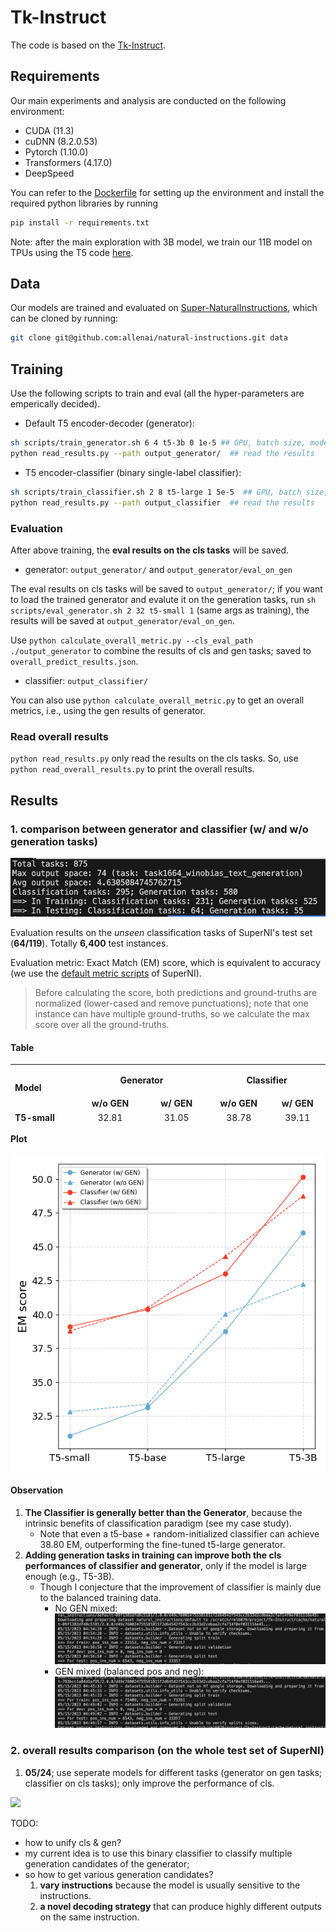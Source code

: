 # Tk-Instruct

The code is based on the [Tk-Instruct](https://github.com/yizhongw/Tk-Instruct).

## Requirements

Our main experiments and analysis are conducted on the following environment:

- CUDA (11.3)
- cuDNN (8.2.0.53)
- Pytorch (1.10.0)
- Transformers (4.17.0)
- DeepSpeed

You can refer to the [Dockerfile](Dockerfile) for setting up the environment and install the required python libraries by running

```bash
pip install -r requirements.txt
```

Note: after the main exploration with 3B model, we train our 11B model on TPUs using the T5 code [here](https://github.com/google-research/text-to-text-transfer-transformer).

## Data

Our models are trained and evaluated on [Super-NaturalInstructions](https://github.com/allenai/natural-instructions), which can be cloned by running:

```bash
git clone git@github.com:allenai/natural-instructions.git data
```

## Training

Use the following scripts to train and eval (all the hyper-parameters are emperically decided).

- Default T5 encoder-decoder (generator):

```bash
sh scripts/train_generator.sh 6 4 t5-3b 0 1e-5 ## GPU, batch size, model name, whether mixing generation tasks (0/1), learning rate
python read_results.py --path output_generator/  ## read the results
```


- T5 encoder-classifier (binary single-label classifier):

```bash
sh scripts/train_classifier.sh 2 8 t5-large 1 5e-5  ## GPU, batch size, model name, whether mixing generation tasks (0/1), learning rate
python read_results.py --path output_classifier  ## read the results
```

### Evaluation

After above training, the **eval results on the cls tasks** will be saved.

- generator: `output_generator/` and `output_generator/eval_on_gen`

The eval results on cls tasks will be saved to `output_generator/`; if you want to load the trained generator and evalute it on the generation tasks, run `sh scripts/eval_generator.sh 2 32 t5-small 1` (same args as training), the results will be saved at `output_generator/eval_on_gen`.

Use `python calculate_overall_metric.py --cls_eval_path ./output_generator` to combine the results of cls and gen tasks; saved to `overall_predict_results.json`.

- classifier: `output_classifier/`

You can also use `python calculate_overall_metric.py` to get an overall metrics, i.e., using the gen results of generator.

### Read overall results

`python read_results.py` only read the results on the cls tasks. So, use `python read_overall_results.py` to print the overall results.

## Results

### 1. comparison between generator and classifier (w/ and w/o generation tasks)

![Task distribution](./figures/Task%20distribution.png)

<!-- All the models below can train w/ or w/o generation tasks.  -->

Evaluation results on the *unseen* classification tasks of SuperNI's test set (**64/119**). Totally **6,400** test instances. 

Evaluation metric: Exact Match (EM) score, which is equivalent to accuracy (we use the [default metric scripts](./src/compute_metrics.py) of SuperNI).

> Before calculating the score, both predictions and ground-truths are normalized (lower-cased and remove punctuations); note that one instance can have multiple ground-truths, so we calculate the max score over all the ground-truths.

#### Table

<table style="height: 91px;" width="642">
<tbody>
<tr style="height: 18px;">
<td style="height: 36px; width: 125.391px;" rowspan="2"><strong>Model</strong></td>
<td style="text-align: center; height: 18px; width: 268.852px;" colspan="2">
<p><strong>Generator</strong></p>
</td>
<td style="text-align: center; height: 18px; width: 225.758px;" colspan="2">
<p><strong>Classifier</strong></p>
</td>
</tr>
<tr style="height: 18px;">
<td style="text-align: center; height: 18px; width: 140.453px;"><strong>w/o GEN</strong></td>
<td style="text-align: center; height: 18px; width: 122.398px;"><strong>w/ GEN</strong></td>
<td style="text-align: center; height: 18px; width: 117.383px;"><strong>w/o GEN</strong></td>
<td style="text-align: center; height: 18px; width: 102.375px;"><strong>w/ GEN</strong></td>
</tr>
<tr style="height: 18px;">
<td style="height: 18px; width: 125.391px;"><strong>T5-small</strong></td>
<td style="text-align: center; height: 18px; width: 140.453px;">32.81</td>
<td style="text-align: center; height: 18px; width: 122.398px;">31.05</td>
<td style="text-align: center; height: 18px; width: 117.383px;">38.78</td>
<td style="text-align: center; height: 18px; width: 102.375px;">39.11</td>
</tr>
<tr style="height: 18px;">
<td style="height: 18px; width: 125.391px;"><strong>T5-base</strong></td>
<td style="text-align: center; height: 18px; width: 140.453px;">33.38</td>
<td style="text-align: center; height: 18px; width: 122.398px;">33.11</td>
<td style="text-align: center; height: 18px; width: 117.383px;">40.48</td>
<td style="text-align: center; height: 18px; width: 102.375px;">40.36</td>
</tr>
<tr style="height: 18px;">
<td style="height: 18px; width: 125.391px;"><strong>T5-large</strong></td>
<td style="text-align: center; height: 18px; width: 140.453px;">40.03</td>
<td style="text-align: center; height: 18px; width: 122.398px;">38.75</td>
<td style="text-align: center; height: 18px; width: 117.383px;">44.28</td>
<td style="text-align: center; height: 18px; width: 102.375px;">43.02</td>
</tr>
<tr style="height: 19px;">
<td style="height: 19px; width: 125.391px;"><strong>T5-3B</strong></td>
<td style="text-align: center; height: 19px; width: 140.453px;">42.25</td>
<td style="text-align: center; height: 19px; width: 122.398px;">46.05</td>
<td style="text-align: center; height: 19px; width: 117.383px;">48.77</td>
<td style="text-align: center; height: 19px; width: 102.375px;">50.16</td>
</tr>
</tbody>
</table>

#### Plot

![plot](./figures/performances.png)

#### Observation

1. **The Classifier is generally better than the Generator**, because the intrinsic benefits of classification paradigm (see my case study).
    - Note that even a t5-base + random-initialized classifier can achieve 38.80 EM, outperforming the fine-tuned t5-large generator.
2. **Adding generation tasks in training can improve both the cls performances of classifier and generator**, only if the model is large enough (e.g., T5-3B).
    - Though I conjecture that the improvement of classifier is mainly due to the balanced training data.
        - No GEN mixed:
        ![pos_neg_dis_nomix](./figures/pos_vs_neg%20for%20cls%20(nomix).png) 
        - GEN mixed (balanced pos and neg):
        ![pos_neg_dis_mix](./figures/pos_vs_neg%20for%20cls%20(mix).png)
    

### 2. overall results comparison (on the whole test set of SuperNI)

1. **05/24**; use seperate models for different tasks (generator on gen tasks; classifier on cls tasks); only improve the performance of cls.

![](https://img-blog.csdnimg.cn/3fdb6d7b14bd4b709da0ed70b63a6d10.png)

TODO:
 - how to unify cls & gen? 
 - my current idea is to use this binary classifier to classify multiple generation candidates of the generator; 
 - so how to get various generation candidates?
    1. **vary instructions** because the model is usually sensitive to the instructions.
    2. **a novel decoding strategy** that can produce highly different outputs on the same instruction.